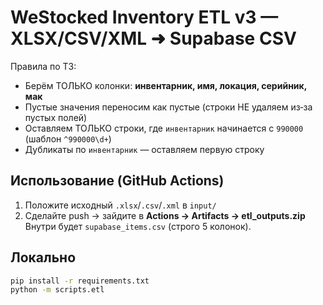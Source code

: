 # WeStocked Inventory ETL v3 — XLSX/CSV/XML ➜ Supabase CSV

Правила по ТЗ:
- Берём ТОЛЬКО колонки: **инвентарник, имя, локация, серийник, мак**
- Пустые значения переносим как пустые (строки НЕ удаляем из‑за пустых полей)
- Оставляем ТОЛЬКО строки, где `инвентарник` начинается с `990000` (шаблон `^990000\d+`)
- Дубликаты по `инвентарник` — оставляем первую строку

## Использование (GitHub Actions)
1) Положите исходный `.xlsx`/`.csv`/`.xml` в `input/`
2) Сделайте push → зайдите в **Actions → Artifacts → etl_outputs.zip**
Внутри будет `supabase_items.csv` (строго 5 колонок).

## Локально
```bash
pip install -r requirements.txt
python -m scripts.etl
```
